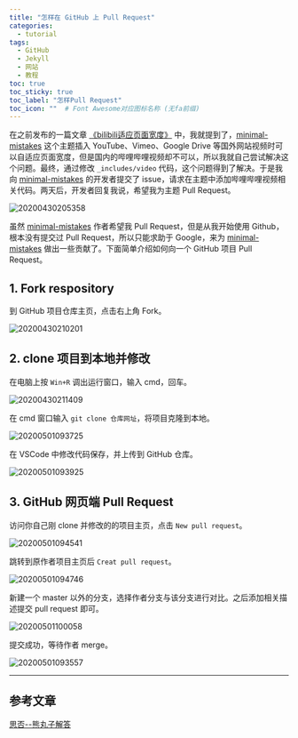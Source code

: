 ```yaml
---
title: "怎样在 GitHub 上 Pull Request"
categories:
  - tutorial
tags:
  - GitHub
  - Jekyll
  - 网站
  - 教程
toc: true
toc_sticky: true
toc_label: "怎样Pull Request"
toc_icon: ""  # Font Awesome对应图标名称 (无fa前缀)	
---
```

在之前发布的一篇文章 [《bilibili适应页面宽度》][1] 中，我就提到了，[minimal-mistakes][2] 这个主题插入 YouTube、Vimeo、Google Drive 等国外网站视频时可以自适应页面宽度，但是国内的哔哩哔哩视频却不可以，所以我就自己尝试解决这个问题。最终，通过修改 `_includes/video` 代码，这个问题得到了解决。于是我向 [minimal-mistakes][2] 的开发者提交了 issue，请求在主题中添加哔哩哔哩视频相关代码。两天后，开发者回复我说，希望我为主题 Pull Request。

![20200430205358](https://cdn.jsdelivr.net/gh/sunete/imghost/img20200430205358.png)

虽然 [minimal-mistakes][2] 作者希望我 Pull Request，但是从我开始使用 Github，根本没有提交过 Pull Request，所以只能求助于 Google，来为 [minimal-mistakes][2] 做出一些贡献了。下面简单介绍如何向一个 GitHub 项目 Pull Request。

## 1. Fork respository
到 GitHub 项目仓库主页，点击右上角 Fork。

![20200430210201](https://cdn.jsdelivr.net/gh/sunete/imghost/img20200430210201.png)

## 2. clone 项目到本地并修改
在电脑上按 `Win+R` 调出运行窗口，输入 cmd，回车。

![20200430211409](https://cdn.jsdelivr.net/gh/sunete/imghost/img20200430211409.png)

在 cmd 窗口输入 `git clone 仓库网址`，将项目克隆到本地。

![20200501093725](https://cdn.jsdelivr.net/gh/sunete/imghost/img20200501093725.png)

在 VSCode 中修改代码保存，并上传到 GitHub 仓库。

![20200501093925](https://cdn.jsdelivr.net/gh/sunete/imghost/img20200501093925.png)

## 3. GitHub 网页端 Pull Request
访问你自己刚 clone 并修改的的项目主页，点击 `New pull request`。

![20200501094541](https://cdn.jsdelivr.net/gh/sunete/imghost/img20200501094541.png)

跳转到原作者项目主页后 `Creat pull request`。

![20200501094746](https://cdn.jsdelivr.net/gh/sunete/imghost/img20200501094746.png)

新建一个 master 以外的分支，选择作者分支与该分支进行对比。之后添加相关描述提交 pull request 即可。

![20200501100058](https://cdn.jsdelivr.net/gh/sunete/imghost/img20200501100058.png)

提交成功，等待作者 merge。

![20200501093557](https://cdn.jsdelivr.net/gh/sunete/imghost/img20200501093557.png)



---
## 参考文章

[思否--熊丸子解答](https://segmentfault.com/q/1010000006216219)


[1]: https://sunete.github.io/tutorial/bilibili-video-adapts-to-the-width/
[2]: https://github.com/mmistakes/minimal-mistakes